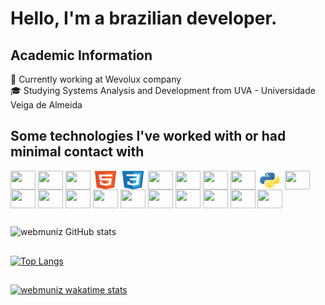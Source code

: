 # Hello, I'm a brazilian developer.

## Academic Information
<div>
<div>💼 Currently working at Wevolux company </div>
<div>🎓 Studying Systems Analysis and Development from UVA - Universidade Veiga de Almeida</div>
</div>

##

## Some technologies I've worked with or had minimal contact with

<div>
<img align="center" height="30" width="40" src="https://cdn.jsdelivr.net/gh/devicons/devicon/icons/java/java-original.svg" style="max-width: 100%;">
<img align="center"  height="30" width="40" src="https://cdn.jsdelivr.net/gh/devicons/devicon/icons/php/php-original.svg" style="max-width: 100%;">
<img align="center"  height="30" width="40" src="https://cdn.jsdelivr.net/gh/devicons/devicon/icons/phpstorm/phpstorm-plain.svg" style="max-width: 100%;">
<img align="center"  height="30" width="40" src="https://raw.githubusercontent.com/devicons/devicon/master/icons/html5/html5-original.svg" style="max-width: 100%;">
<img align="center"  height="30" width="40" src="https://raw.githubusercontent.com/devicons/devicon/master/icons/css3/css3-original.svg" style="max-width: 100%;">
<img align="center"  height="30" width="40" src="https://cdn.jsdelivr.net/gh/devicons/devicon/icons/bootstrap/bootstrap-plain-wordmark.svg" style="max-width: 100%;">
<img align="center"  height="30" width="40" src="https://cdn.jsdelivr.net/gh/devicons/devicon/icons/javascript/javascript-original.svg" style="max-width: 100%;">
<img align="center"  height="30" width="40" src="https://cdn.jsdelivr.net/gh/devicons/devicon/icons/jquery/jquery-original-wordmark.svg" style="max-width: 100%;">
<img align="center"  height="30" width="40" src="https://cdn.jsdelivr.net/gh/devicons/devicon/icons/wordpress/wordpress-plain.svg" style="max-width: 100%;">
<img align="center"  height="30" width="40" src="https://raw.githubusercontent.com/devicons/devicon/master/icons/python/python-original.svg" style="max-width: 100%;">
<img align="center"  height="30" width="40" src="https://cdn.jsdelivr.net/gh/devicons/devicon/icons/git/git-original.svg" style="max-width: 100%;">
<img align="center"  height="30" width="40" src="https://cdn.jsdelivr.net/gh/devicons/devicon/icons/intellij/intellij-original.svg" style="max-width: 100%;">
<img align="center"  height="30" width="40" src="https://cdn.jsdelivr.net/gh/devicons/devicon/icons/jira/jira-original.svg" style="max-width: 100%;">
<img align="center"  height="30" width="40" src="https://cdn.jsdelivr.net/gh/devicons/devicon/icons/mysql/mysql-original.svg" style="max-width: 100%;">
<img align="center"  height="30" width="40" src="https://cdn.jsdelivr.net/gh/devicons/devicon/icons/spring/spring-original.svg" style="max-width: 100%;">	
<img align="center"  height="30" width="40" src="https://cdn.jsdelivr.net/gh/devicons/devicon/icons/tomcat/tomcat-original.svg" style="max-width: 100%;">	
<img align="center"  height="30" width="40" src="https://cdn.jsdelivr.net/gh/devicons/devicon/icons/trello/trello-plain.svg" style="max-width: 100%;">	
<img align="center"  height="30" width="40" src="https://cdn.jsdelivr.net/gh/devicons/devicon/icons/vscode/vscode-original.svg" style="max-width: 100%;">
<img align="center"  height="30" width="40" src="https://cdn.jsdelivr.net/gh/devicons/devicon/icons/bitbucket/bitbucket-original-wordmark.svg" style="max-width: 100%;"/>
<img align="center"  height="30" width="40" src="https://cdn.jsdelivr.net/gh/devicons/devicon/icons/composer/composer-original.svg" style="max-width: 100%;"/>
<img align="center"  height="30" width="40" src="https://cdn.jsdelivr.net/gh/devicons/devicon/icons/filezilla/filezilla-plain.svg" style="max-width: 100%;"/>

</div>

##

![webmuniz GitHub stats](https://github-readme-stats.vercel.app/api?custom_title=activities&username=webmuniz&count_private=true&include_all_commits=true&theme=vue-dark)

## 

[![Top Langs](https://github-readme-stats.vercel.app/api/top-langs/?custom_title=most-used-languages&username=webmuniz&layout=default&theme=vue-dark&langs_count=10)](https://github.com/anuraghazra/github-readme-stats)

##

[![webmuniz wakatime stats](https://github-readme-stats.vercel.app/api/wakatime?theme=vue-dark&custom_title=time-spent-programming-in-the-week&username=webmuniz)](https://github.com/anuraghazra/github-readme-stats)
